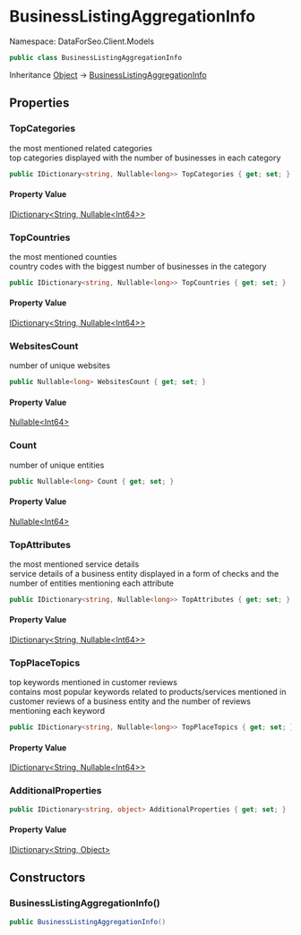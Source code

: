 # BusinessListingAggregationInfo

Namespace: DataForSeo.Client.Models

```csharp
public class BusinessListingAggregationInfo
```

Inheritance [Object](https://docs.microsoft.com/en-us/dotnet/api/system.object) → [BusinessListingAggregationInfo](./dataforseo.client.models.businesslistingaggregationinfo.md)

## Properties

### **TopCategories**

the most mentioned related categories
 <br>top categories displayed with the number of businesses in each category

```csharp
public IDictionary<string, Nullable<long>> TopCategories { get; set; }
```

#### Property Value

[IDictionary&lt;String, Nullable&lt;Int64&gt;&gt;](https://docs.microsoft.com/en-us/dotnet/api/system.collections.generic.idictionary-2)<br>

### **TopCountries**

the most mentioned counties
 <br>country codes with the biggest number of businesses in the category

```csharp
public IDictionary<string, Nullable<long>> TopCountries { get; set; }
```

#### Property Value

[IDictionary&lt;String, Nullable&lt;Int64&gt;&gt;](https://docs.microsoft.com/en-us/dotnet/api/system.collections.generic.idictionary-2)<br>

### **WebsitesCount**

number of unique websites

```csharp
public Nullable<long> WebsitesCount { get; set; }
```

#### Property Value

[Nullable&lt;Int64&gt;](https://docs.microsoft.com/en-us/dotnet/api/system.nullable-1)<br>

### **Count**

number of unique entities

```csharp
public Nullable<long> Count { get; set; }
```

#### Property Value

[Nullable&lt;Int64&gt;](https://docs.microsoft.com/en-us/dotnet/api/system.nullable-1)<br>

### **TopAttributes**

the most mentioned service details
 <br>service details of a business entity displayed in a form of checks and the number of entities mentioning each attribute

```csharp
public IDictionary<string, Nullable<long>> TopAttributes { get; set; }
```

#### Property Value

[IDictionary&lt;String, Nullable&lt;Int64&gt;&gt;](https://docs.microsoft.com/en-us/dotnet/api/system.collections.generic.idictionary-2)<br>

### **TopPlaceTopics**

top keywords mentioned in customer reviews
 <br>contains most popular keywords related to products/services mentioned in customer reviews of a business entity and the number of reviews mentioning each keyword

```csharp
public IDictionary<string, Nullable<long>> TopPlaceTopics { get; set; }
```

#### Property Value

[IDictionary&lt;String, Nullable&lt;Int64&gt;&gt;](https://docs.microsoft.com/en-us/dotnet/api/system.collections.generic.idictionary-2)<br>

### **AdditionalProperties**

```csharp
public IDictionary<string, object> AdditionalProperties { get; set; }
```

#### Property Value

[IDictionary&lt;String, Object&gt;](https://docs.microsoft.com/en-us/dotnet/api/system.collections.generic.idictionary-2)<br>

## Constructors

### **BusinessListingAggregationInfo()**

```csharp
public BusinessListingAggregationInfo()
```
